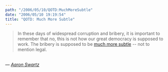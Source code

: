 ```yaml
---
path: "/2006/05/10/QOTD:MuchMoreSubtle" 
date: "2006/05/10 19:19:54" 
title: "QOTD: Much More Subtle" 
---
```

<blockquote>In these days of widespread corruption and bribery, it is important to remember that no, this is not how our great democracy is supposed to work. The bribery is supposed to be <a href="http://www.aaronsw.com/weblog/001458">much more subtle</a> -- not to mention legal.</blockquote><br>&#8212; <cite><a href="http://www.aaronsw.com/weblog/legalbribes">Aaron Swartz</a></cite>